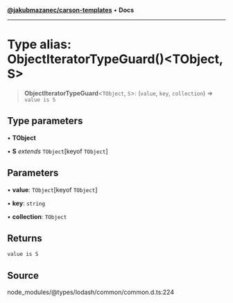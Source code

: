 [**@jakubmazanec/carson-templates**](../../../README.md) • **Docs**

---

# Type alias: ObjectIteratorTypeGuard()\<TObject, S\>

> **ObjectIteratorTypeGuard**\<`TObject`, `S`\>: (`value`, `key`, `collection`) => `value is S`

## Type parameters

• **TObject**

• **S** _extends_ `TObject`\[keyof `TObject`\]

## Parameters

• **value**: `TObject`\[keyof `TObject`\]

• **key**: `string`

• **collection**: `TObject`

## Returns

`value is S`

## Source

node_modules/@types/lodash/common/common.d.ts:224

